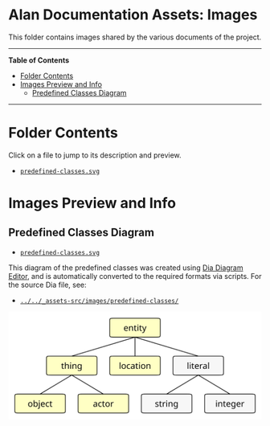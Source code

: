 # Alan Documentation Assets: Images

This folder contains images shared by the various documents of the project.


-----

**Table of Contents**

<!-- MarkdownTOC autolink="true" bracket="round" autoanchor="false" lowercase="only_ascii" uri_encoding="true" levels="1,2,3" -->

- [Folder Contents](#folder-contents)
- [Images Preview and Info](#images-preview-and-info)
    - [Predefined Classes Diagram](#predefined-classes-diagram)

<!-- /MarkdownTOC -->

-----

# Folder Contents

Click on a file to jump to its description and preview.

- [`predefined-classes.svg`][predefined-classes]


# Images Preview and Info

## Predefined Classes Diagram

- [`predefined-classes.svg`][predefined-classes.svg]

This diagram of the predefined classes was created using [Dia Diagram Editor], and is automatically converted to the required formats via scripts. For the source Dia file, see:

- [`../../_assets-src/images/predefined-classes/`][predefined-classes src]

![predefined-classes.svg][predefined-classes.svg]


<!-----------------------------------------------------------------------------
                               REFERENCE LINKS
------------------------------------------------------------------------------>

[Dia]: http://dia-installer.de/ "Visit Dia's website"
[Dia Diagram Editor]: http://dia-installer.de/ "Visit Dia's website"

<!-- Internal Links -->

[predefined-classes]: #predefined-classes-diagram
[predefined-classes src]: ../../_assets-src/images/predefined-classes/

[predefined-classes.svg]: ./predefined-classes.svg


<!-- EOF -->
